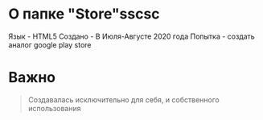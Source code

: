 # О папке "Store"sscsc
Язык - HTML5
Создано - В Июля-Августе 2020 года
Попытка - создать аналог google play store
# Важно
>Создавалась исключительно для себя, и собственного использования
